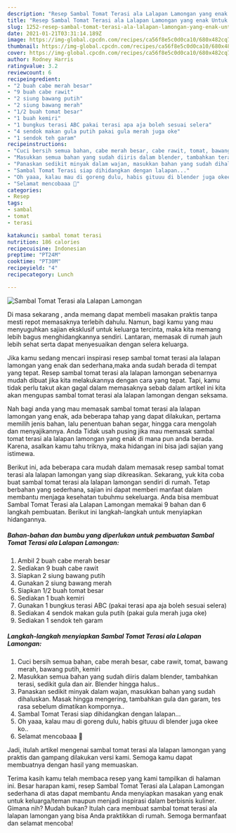 ```yaml
---
description: "Resep Sambal Tomat Terasi ala Lalapan Lamongan yang enak Untuk Jualan"
title: "Resep Sambal Tomat Terasi ala Lalapan Lamongan yang enak Untuk Jualan"
slug: 1252-resep-sambal-tomat-terasi-ala-lalapan-lamongan-yang-enak-untuk-jualan
date: 2021-01-21T03:31:14.189Z
image: https://img-global.cpcdn.com/recipes/ca56f8e5c0d0ca10/680x482cq70/sambal-tomat-terasi-ala-lalapan-lamongan-foto-resep-utama.jpg
thumbnail: https://img-global.cpcdn.com/recipes/ca56f8e5c0d0ca10/680x482cq70/sambal-tomat-terasi-ala-lalapan-lamongan-foto-resep-utama.jpg
cover: https://img-global.cpcdn.com/recipes/ca56f8e5c0d0ca10/680x482cq70/sambal-tomat-terasi-ala-lalapan-lamongan-foto-resep-utama.jpg
author: Rodney Harris
ratingvalue: 3.2
reviewcount: 6
recipeingredient:
- "2 buah cabe merah besar"
- "9 buah cabe rawit"
- "2 siung bawang putih"
- "2 siung bawang merah"
- "1/2 buah tomat besar"
- "1 buah kemiri"
- "1 bungkus terasi ABC pakai terasi apa aja boleh sesuai selera"
- "4 sendok makan gula putih pakai gula merah juga oke"
- "1 sendok teh garam"
recipeinstructions:
- "Cuci bersih semua bahan, cabe merah besar, cabe rawit, tomat, bawang merah, bawang putih, kemiri"
- "Masukkan semua bahan yang sudah diiris dalam blender, tambahkan terasi, sedikit gula dan air. Blender hingga halus.."
- "Panaskan sedikit minyak dalam wajan, masukkan bahan yang sudah dihaluskan. Masak hingga mengering, tambahkan gula dan garam, tes rasa sebelum dimatikan kompornya.."
- "Sambal Tomat Terasi siap dihidangkan dengan lalapan..."
- "Oh yaaa, kalau mau di goreng dulu, habis gituuu di blender juga okee ko.."
- "Selamat mencobaaa 🤗"
categories:
- Resep
tags:
- sambal
- tomat
- terasi

katakunci: sambal tomat terasi 
nutrition: 186 calories
recipecuisine: Indonesian
preptime: "PT24M"
cooktime: "PT30M"
recipeyield: "4"
recipecategory: Lunch

---
```



![Sambal Tomat Terasi ala Lalapan Lamongan](https://img-global.cpcdn.com/recipes/ca56f8e5c0d0ca10/680x482cq70/sambal-tomat-terasi-ala-lalapan-lamongan-foto-resep-utama.jpg)

Di masa  sekarang , anda memang dapat membeli masakan praktis tanpa mesti repot memasaknya terlebih dahulu. Namun, bagi kamu yang mau menyuguhkan sajian eksklusif untuk keluarga tercinta, maka kita memang lebih bagus menghidangkannya sendiri. Lantaran, memasak di rumah jauh lebih sehat serta dapat menyesuaikan dengan selera keluarga.

Jika kamu sedang mencari inspirasi resep sambal tomat terasi ala lalapan lamongan yang enak dan sederhana,maka anda sudah berada di tempat yang tepat. Resep sambal tomat terasi ala lalapan lamongan  sebenarnya mudah dibuat jika kita melakukannya dengan cara yang tepat. Tapi, kamu tidak perlu takut akan gagal dalam memasaknya 
sebab dalam artikel ini kita akan mengupas sambal tomat terasi ala lalapan lamongan dengan seksama.  



Nah bagi anda yang mau memasak sambal tomat terasi ala lalapan lamongan yang enak, ada beberapa tahap yang dapat dilakukan, pertama memilih jenis bahan, lalu penentuan bahan segar, hingga cara mengolah dan menyajikannya. Anda Tidak usah pusing jika mau memasak sambal tomat terasi ala lalapan lamongan yang enak di mana pun anda berada. Karena, asalkan kamu  tahu triknya, maka hidangan ini bisa jadi sajian yang istimewa.

Berikut ini, ada beberapa cara mudah dalam memasak resep sambal tomat terasi ala lalapan lamongan yang siap dikreasikan. Sekarang, yuk kita coba buat sambal tomat terasi ala lalapan lamongan sendiri di rumah. Tetap berbahan yang sederhana, sajian ini dapat memberi manfaat dalam membantu menjaga kesehatan tubuhmu sekeluarga. Anda bisa membuat Sambal Tomat Terasi ala Lalapan Lamongan memakai 9 bahan dan 6 langkah pembuatan. Berikut ini langkah-langkah untuk menyiapkan hidangannya.

<!--inarticleads1-->

##### Bahan-bahan dan bumbu yang diperlukan untuk pembuatan Sambal Tomat Terasi ala Lalapan Lamongan:

1. Ambil 2 buah cabe merah besar
1. Sediakan 9 buah cabe rawit
1. Siapkan 2 siung bawang putih
1. Gunakan 2 siung bawang merah
1. Siapkan 1/2 buah tomat besar
1. Sediakan 1 buah kemiri
1. Gunakan 1 bungkus terasi ABC (pakai terasi apa aja boleh sesuai selera)
1. Sediakan 4 sendok makan gula putih (pakai gula merah juga oke)
1. Sediakan 1 sendok teh garam




<!--inarticleads2-->

##### Langkah-langkah menyiapkan Sambal Tomat Terasi ala Lalapan Lamongan:

1. Cuci bersih semua bahan, cabe merah besar, cabe rawit, tomat, bawang merah, bawang putih, kemiri
1. Masukkan semua bahan yang sudah diiris dalam blender, tambahkan terasi, sedikit gula dan air. Blender hingga halus..
1. Panaskan sedikit minyak dalam wajan, masukkan bahan yang sudah dihaluskan. Masak hingga mengering, tambahkan gula dan garam, tes rasa sebelum dimatikan kompornya..
1. Sambal Tomat Terasi siap dihidangkan dengan lalapan...
1. Oh yaaa, kalau mau di goreng dulu, habis gituuu di blender juga okee ko..
1. Selamat mencobaaa 🤗




Jadi, itulah artikel mengenai  sambal tomat terasi ala lalapan lamongan  yang praktis dan gampang dilakukan versi kami. Semoga kamu dapat membuatnya dengan hasil yang memuaskan. 

Terima kasih kamu telah membaca resep yang kami tampilkan di halaman ini. Besar harapan kami, resep  Sambal Tomat Terasi ala Lalapan Lamongan sederhana di atas dapat membantu Anda menyiapkan masakan yang enak untuk keluarga/teman maupun menjadi inspirasi dalam berbisnis kuliner. Gimana nih? Mudah bukan? Itulah cara membuat sambal tomat terasi ala lalapan lamongan yang bisa Anda praktikkan di rumah. Semoga bermanfaat dan selamat mencoba!

